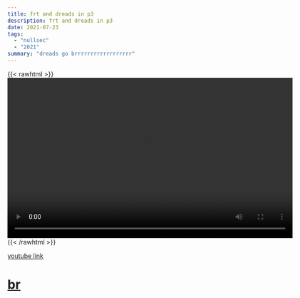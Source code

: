 ```yaml
---
title: frt and dreads in p3
description: frt and dreads in p3
date: 2021-07-23
tags:
  - "nullsec"
  - "2021"
summary: "dreads go brrrrrrrrrrrrrrrrrr"
---
```


{{< rawhtml >}}<video width="640" height="360" controls>
<source src="https://crowdfile.net/snuffed/frt-dreads-p3en.mp4" type="video/mp4">
Your browser does not support the video tag.</video>{{< /rawhtml >}}

[youtube link](https://www.youtube.com/watch?v=cPcDE57gkVw)

# [br](https://br.evetools.org/br/60fb18c280a5cd0019ff56f7)
